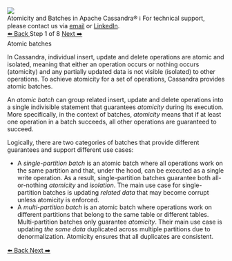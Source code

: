 <!-- TOP -->
<div class="top">
  <img src="https://datastax-academy.github.io/katapod-shared-assets/images/ds-academy-logo.svg" />
  <div class="scenario-title-section">
    <span class="scenario-title">Atomicity and Batches in Apache Cassandra®</span>
    <span class="scenario-subtitle">ℹ️ For technical support, please contact us via <a href="mailto:aleksandr.volochnev@datastax.com">email</a> or <a href="https://dtsx.io/aleks">LinkedIn</a>.</span>
  </div>
</div>

<!-- NAVIGATION -->
<div id="navigation-top" class="navigation-top">
 <a href='command:katapod.loadPage?[{"step":"intro"}]'
   class="btn btn-dark navigation-top-left">⬅️ Back
 </a>
<span class="step-count"> Step 1 of 8</span>
 <a href='command:katapod.loadPage?[{"step":"step2-cassandra"}]' 
    class="btn btn-dark navigation-top-right">Next ➡️
  </a>
</div>

<!-- CONTENT -->

<div class="step-title">Atomic batches</div>

In Cassandra, individual insert, update and delete operations are atomic and isolated, meaning that 
either an operation occurs or nothing occurs (atomicity) and any partially updated data is not visible (isolated) 
to other operations. To achieve atomicity for a set of operations, Cassandra provides atomic batches. 

An *atomic batch* can group related insert, update and delete operations into 
a single indivisible statement that guarantees *atomicity* during its execution. More specifically, 
in the context of batches, *atomicity* means that if at least one operation in a batch succeeds, 
all other operations are guaranteed to succeed.

Logically, there are two categories of batches that provide different guarantees and support different use cases: 
- A *single-partition batch* is an atomic batch where all operations work on the same partition and that, under the hood, 
can be executed as a single write operation. As a result, single-partition batches guarantee both 
all-or-nothing *atomicity* and *isolation*. The main use case for single-partition batches is 
updating *related data* that may become corrupt unless atomicity is enforced.
- A *multi-partition batch* is an atomic batch where operations work on different partitions 
that belong to the same table or different tables. Multi-partition batches only guarantee *atomicity*. Their main use case 
is updating *the same data* duplicated across multiple partitions due to denormalization. Atomicity ensures that all duplicates 
are consistent.

<!-- NAVIGATION -->
<div id="navigation-bottom" class="navigation-bottom">
 <a href='command:katapod.loadPage?[{"step":"intro"}]'
   class="btn btn-dark navigation-bottom-left">⬅️ Back
 </a>
 <a href='command:katapod.loadPage?[{"step":"step2-cassandra"}]'
    class="btn btn-dark navigation-bottom-right">Next ➡️
  </a>
</div>
